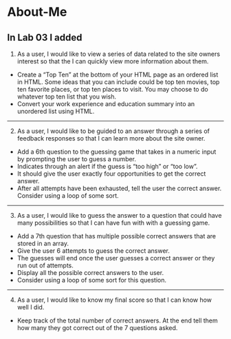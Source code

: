 # About-Me

## In Lab 03 I added

1. As a user, I would like to view a series of data related to the site owners interest so that the I can quickly view more information about them.

- Create a “Top Ten” at the bottom of your HTML page as an ordered list in HTML. Some ideas that you can include could be top ten movies, top ten favorite places, or top ten places to visit. You may choose to do whatever top ten list that you wish.
- Convert your work experience and education summary into an unordered list using HTML.

***

2. As a user, I would like to be guided to an answer through a series of feedback responses so that I can learn more about the site owner.

- Add a 6th question to the guessing game that takes in a numeric input by prompting the user to guess a number.
- Indicates through an alert if the guess is “too high” or “too low”.
- It should give the user exactly four opportunities to get the correct answer.
- After all attempts have been exhausted, tell the user the correct answer. Consider using a loop of some sort.

***

3. As a user, I would like to guess the answer to a question that could have many possibilities so that I can have fun with with a guessing game.

- Add a 7th question that has multiple possible correct answers that are stored in an array.
- Give the user 6 attempts to guess the correct answer.
- The guesses will end once the user guesses a correct answer or they run out of attempts.
- Display all the possible correct answers to the user.
- Consider using a loop of some sort for this question.

***

4. As a user, I would like to know my final score so that I can know how well I did.

- Keep track of the total number of correct answers. At the end tell them how many they got correct out of the 7 questions asked.
